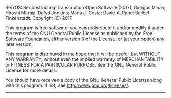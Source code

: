 ReTrOS: Reconstructing Transcription Open Software (2017),
Giorgos Minas; Hiroshi Momiji; Dafyd Jenkins; Maria J. Costa; David A. Rand; Barbel Finkenstadt.
Copyright (C) 2017.

This program is free software: you can redistribute it and/or modify
it under the terms of the GNU General Public License as published by
the Free Software Foundation, either version 3 of the License, or
(at your option) any later version.
 
This program is distributed in the hope that it will be useful,
but WITHOUT ANY WARRANTY; without even the implied warranty of
MERCHANTABILITY or FITNESS FOR A PARTICULAR PURPOSE.  See the
GNU General Public License for more details.

You should have received a copy of the GNU General Public License
along with this program.  If not, see <http://www.gnu.org/licenses/>.


*******


